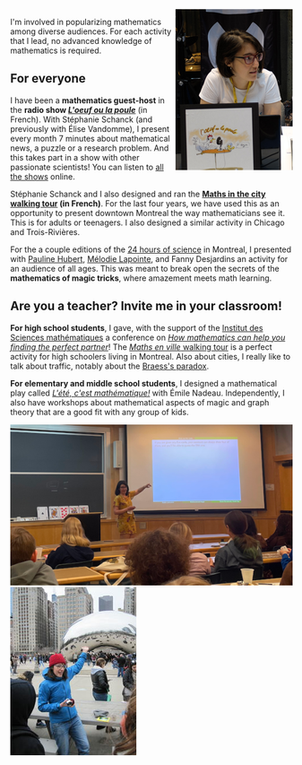<img style="float: right;" src="image_nadia_radio.png" title="While recording the radio show _L'oeuf ou la poule_ in front of an audience for the Congrès de l'ACFAS, in 2016.">

I'm involved in popularizing mathematics among diverse audiences. For each activity that I lead, no advanced knowledge of mathematics is required.

## For everyone
I have been a **mathematics guest-host** in the **radio show [_L'oeuf ou la poule_](https://www.choq.ca/emissions-details/loeuf-ou-la-poule/)** (in French). With Stéphanie Schanck (and previously with Élise Vandomme), I present every month 7 minutes about mathematical news, a puzzle or a research problem. And this takes part in a show with other passionate scientists! You can listen to [all the shows](http://www.choq.ca/emissions-details/loeuf-ou-la-poule/) online.

Stéphanie Schanck and I also designed and ran the **[Maths in the city walking tour](http://coeurdessciences.uqam.ca/component/eventlist/details/765-maths-en-ville.html) (in French)**. For the last four years, we have used this as an opportunity to present downtown Montreal the way mathematicians see it. This is for adults or teenagers. I also designed a similar activity in Chicago and Trois-Rivières.

For the a couple editions of the [24 hours of science](https://science24heures.com/en/) in Montreal, I presented with [Pauline Hubert](http://phubert.github.io), [Mélodie Lapointe](https://lapointemelodie.github.io/), and Fanny Desjardins an activity for an audience of all ages. This was meant to break open the secrets of the **mathematics of magic tricks**, where amazement meets math learning.

## Are you a teacher? **Invite me in your classroom!**

**For high school students**, I gave, with the support of the [Institut des Sciences mathématiques](http://ism.uqam.ca/outreach/#1492) a conference on _[How mathematics can help you finding the perfect partner](maths-de-l-amour.pdf)_! The [_Maths en ville_ walking tour](http://coeurdessciences.uqam.ca/balades-scientifiques-groupes-scolaires.html) is a perfect activity for high schoolers living in Montreal. Also about cities, I really like to talk about traffic, notably about the [Braess's paradox](Braesss-paradox.pdf).

**For elementary and middle school students**, I designed a mathematical play called [_L'été, c'est mathématique!_](http://coeurdessciences.uqam.ca/component/eventlist/details/710-l-ete-c-est-mathematique.html) with Émile Nadeau. Independently, I also have workshops about mathematical aspects of magic and graph theory that are a good fit with any group of kids.

<img src="nadia_skday2023.png" title="Showing magic tricks inspired by math to middle school and high school girls, at Dartmouth College in 2023.">


<img src="Nadia_Chicago.jpg" title="Talking about the topology ot the Cloud Gate in Chicago to a group of high schoolers, while adapting the Math in the city walking tour, in 2018.">

